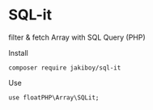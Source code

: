 # SQL-it
filter & fetch Array with SQL Query (PHP)

Install
```
composer require jakiboy/sql-it
```

Use
```
use floatPHP\Array\SQLit;
```
